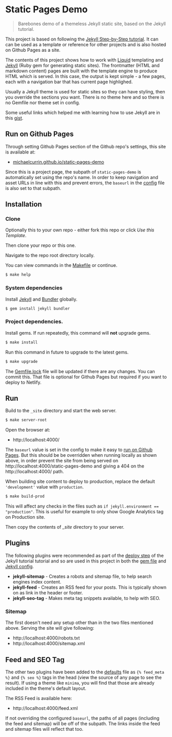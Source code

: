 # Static Pages Demo
> Barebones demo of a themeless Jekyll static site, based on the Jekyll tutorial.

This project is based on following the [Jekyll Step-by-Step tutorial](https://jekyllrb.com/docs/step-by-step/01-setup/). It can can be used as a template or reference for other projects and is also hosted on Github Pages as a site.

The contents of this project shows how to work with [Liquid](https://shopify.github.io/liquid/) templating and [Jekyll](https://jekyllrb.com/) (Ruby gem for generating static sites). The frontmatter (HTML and markdown content) pages are built with the template engine to produce HTML which is served. In this case, the output is kept simple - a few pages, each with a navigation bar that has current page highlighed.

Usually a Jekyll theme is used for static sites so they can have styling, then you override the sections you want. There is no theme here and so there is no Gemfile nor theme set in config.

Some useful links which helped me with learning how to use Jekyll are in this [gist](https://gist.github.com/MichaelCurrin/dfd14bfa74938e40f251bc00445a1627).


## Run on Github Pages

Through setting Github Pages section of the Github repo's settings, this site is available at:

- [michaelcurrin.github.io/static-pages-demo](https://michaelcurrin.github.io/static-pages-demo)

Since this is a project page, the subpath of `static-pages-demo` is automatically set using the repo's name. In order to keep navigation and asset URLs in line with this and prevent errors, the `baseurl` in the [config](_config.yml) file is also set to that subpath.


## Installation

### Clone

Optionally this to your own repo - either fork this repo or click _Use this Template_.

Then clone your repo or this one.

Navigate to the repo root directory locally.

You can view commands in the [Makefile](./Makefile) or continue.

```bash
$ make help
```

### System dependencies

Install [Jekyll](https://jekyllrb.com/) and [Bundler](https://bundler.io/) globally.

```bash
$ gem install jekyll bundler
```

### Project dependencies.

Install gems. If run repeatedly, this command will **not** upgrade gems.

```bash
$ make install
```

Run this command in future to upgrade to the latest gems.

```bash
$ make upgrade
```

The [Gemfile.lock](/Gemfile.lock) file will be updated if there are any changes. You can commit this. That file is optional for Github Pages but required if you want to deploy to Netlify.

## Run

Build to the `_site` directory and start the web server.

```bash
$ make server-root
```

Open the browser at:

- http://localhost:4000/


The `baseurl` value is set in the config to make it easy to [run on Github Pages](#run-on-github-pages). But this should be be overridden when running locally as shown above, in order prevent the site from being served on http://localhost:4000/static-pages-demo and giving a 404 on the http://localhost:4000/ path.

When building site content to deploy to production, replace the default `'development'` value with `production`.

```bash
$ make build-prod
```

This will affect any checks in the files such as `if jekyll.environment == "production"`. This is useful for example to only show Google Analytics tag on Production site.

Then copy the contents of *_site* directory to your server.


## Plugins

The following plugins were recommended as part of the [deploy step](https://jekyllrb.com/docs/step-by-step/10-deployment/) of the Jekyll tutorial tutorial and so are used in this project in both the [gem file](/Gemfile) and [Jekyll config](/_config.yml).

- **jekyll-sitemap** - Creates a robots and sitemap file, to help search engines index content.
- **jekyll-feed** - Creates an RSS feed for your posts. This is typically shown on as link  in the header or footer.
- **jekyll-seo-tag** - Makes meta tag snippets available, to help with SEO.

### Sitemap

The first doesn't need any setup other than in the two files mentioned above. Serving the site will give following:

- http://localhost:4000/robots.txt
- http://localhost:4000/sitemap.xml

## Feed and SEO Tag

The other two plugins have been added to the [defaults](_layouts/default.html) file as `{% feed_meta %}` and `{% seo %}` tags in the head (view the source of any page to see the result). If using a theme like `minima`, you will find that those are already included in the theme's default layout.

The RSS Feed is available here:

- http://localhost:4000/feed.xml

If not overriding the configured `baseurl`, the paths of all pages (including the feed and sitemap) will be off of the subpath. The links inside the feed and sitemap files will reflect that too.

